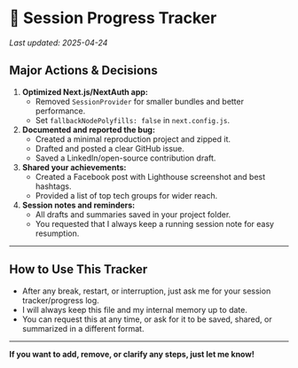 # 📝 Session Progress Tracker

_Last updated: 2025-04-24_

## Major Actions & Decisions

1. **Optimized Next.js/NextAuth app:**  
   - Removed `SessionProvider` for smaller bundles and better performance.
   - Set `fallbackNodePolyfills: false` in `next.config.js`.
2. **Documented and reported the bug:**  
   - Created a minimal reproduction project and zipped it.
   - Drafted and posted a clear GitHub issue.
   - Saved a LinkedIn/open-source contribution draft.
3. **Shared your achievements:**  
   - Created a Facebook post with Lighthouse screenshot and best hashtags.
   - Provided a list of top tech groups for wider reach.
4. **Session notes and reminders:**  
   - All drafts and summaries saved in your project folder.
   - You requested that I always keep a running session note for easy resumption.

---

## How to Use This Tracker
- After any break, restart, or interruption, just ask me for your session tracker/progress log.
- I will always keep this file and my internal memory up to date.
- You can request this at any time, or ask for it to be saved, shared, or summarized in a different format.

---

**If you want to add, remove, or clarify any steps, just let me know!**
